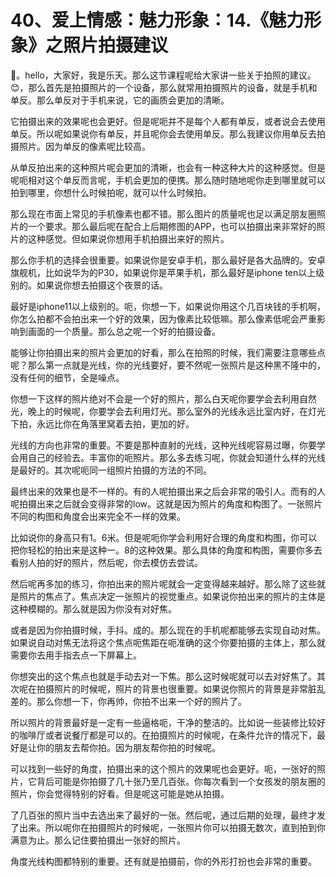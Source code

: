 # 40、爱上情感：魅力形象：14.《魅力形象》之照片拍摄建议

🎼。hello，大家好，我是乐天。那么这节课程呢给大家讲一些关于拍照的建议。😊，那么首先是拍摄照片的一个设备，那么就常用拍摄照片的设备，就是手机和单反。那么单反对于手机来说，它的画质会更加的清晰。

它拍摄出来的效果呢也会更好。但是呢呃并不是每个人都有单反，或者说会去使用单反。所以呢如果说你有单反，并且呢你会去使用单反。那么我建议你用单反去拍摄照片。因为单反的像素呢比较高。

从单反拍出来的这种照片呢会更加的清晰，也会有一种这种大片的这种感觉。但是呢呃相对这个单反而言呢，手机会更加的便携。那么随时随地呢你走到哪里就可以拍到哪里，你想什么时候拍呢，就可以什么时候拍。

那么现在市面上常见的手机像素也都不错。那么图片的质量呢也足以满足朋友圈照片的一个要求。那么最后呢在配合上后期修图的APP，也可以拍摄出来非常好的照片的这种感觉。但如果说你想用手机拍摄出来好的照片。

那么你手机的选择会很重要。如果说你是安卓手机，那么最好是各大品牌的。安卓旗舰机，比如说华为的P30，如果说你是苹果手机，那么最好是iphone ten以上级别的。如果说你想去拍摄这个夜景的话。

最好是iphone11以上级别的。呃，你想一下，如果说你用这个几百块钱的手机啊，你怎么拍都不会拍出来一个好的效果，因为像素比较低嘛。那么像素低呢会严重影响到画面的一个质量。那么总之呢一个好的拍摄设备。

能够让你拍摄出来的照片会更加的好看，那么在拍照的时候，我们需要注意哪些点呢？那么第一点就是光线，你的光线要好，要不然呢一张照片是这种黑不隆中的，没有任何的细节，全是噪点。

你想一下这样的照片绝对不会是一个好的照片，那么白天呢你要学会去利用自然光，晚上的时候呢，你要学会去利用灯光。那么室外的光线永远比室内好，在灯光下拍，永远比你在角落里窝着去拍，更加的好。

光线的方向也非常的重要。不要是那种直射的光线，这种光线呢容易过曝，你要学会用自己的经验去。丰富你的呃照片。那么多去练习呢，你就会知道什么样的光线是最好的。其次呢呃同一组照片拍摄的方法的不同。

最终出来的效果也是不一样的。有的人呢拍摄出来之后会非常的吸引人。而有的人呢拍摄出来之后就会变得非常的low。这就是因为照片的角度和构图了。一张照片不同的构图和角度会出来完全不一样的效果。

比如说你的身高只有1。6米。但是呢呃你学会利用好合理的角度和构图，你可以把你轻松的拍出来是这种一。8的这种效果。那么具体的角度和构图，需要你多去看别人拍的好的照片，然后呢，你去模仿去尝试。

然后呢再多加的练习，你拍出来的照片呢就会一定变得越来越好。那么除了这些就是照片的焦点了。焦点决定一张照片的视觉重点。如果说你拍出来的照片的主体是这种模糊的。那么就是因为你没有对好焦。

或者是因为你拍摄时候，手抖。成的。那么现在的手机呢都能够去实现自动对焦。如果说自动对焦无法将这个焦点呃焦距在呃准确的这个你要拍摄的主体上，那么就需要你去用手指去点一下屏幕上。

你想突出的这个焦点也就是手动去对一下焦。那么这时候呢就可以去对好焦了。其次呢在拍摄照片的时候呢，照片的背景也很重要。如果说你照片的背景是非常脏乱差的。那么你想一下，你再帅，你拍不出来一个好的照片了。

所以照片的背景最好是一定有一些逼格呃，干净的整洁的。比如说一些装修比较好的咖啡厅或者说餐厅都是可以的。在拍摄照片的时候呢，在条件允许的情况下，最好是让你的朋友去帮你拍。因为朋友帮你拍的时候呢。

可以找到一些好的角度，拍摄出来的这个照片的效果呢也会更好。呃，一张好的照片，它背后可能是你拍摄了几十张乃至几百张。你每次看到一个女孩发的朋友圈的照片，你会觉得特别的好看。但是呢这可能是她从拍摄。

了几百张的照片当中去选出来了最好的一张。然后呢，通过后期的处理，最终才发了出来。所以呢你在拍摄照片的时候呢，一张照片你可以拍摄无数次，直到拍到你满意为止。那么记住要拍摄出一张好的照片。

角度光线构图都特别的重要。还有就是拍摄前，你的外形打扮也会非常的重要。